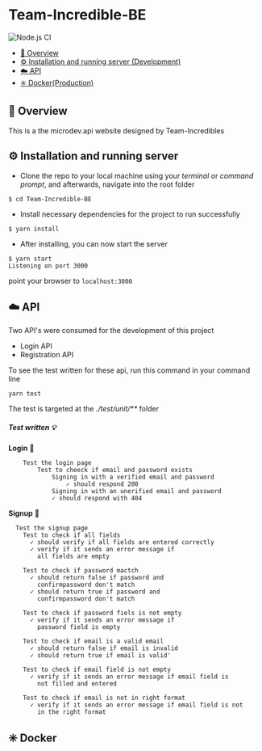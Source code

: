 # Team-Incredible-BE 

![Node.js CI](https://github.com/hngi/Team-Incredible-BE/workflows/Node.js%20CI/badge.svg?branch=develop)

-   [:notebook_with_decorative_cover: Overview](#notebook_with_decorative_cover-overview)
-   [:gear: Installation and running server (Development)](#gear-installation-and-running-server)
-   [:cloud: API](#cloud-api)
-   [:eight_spoked_asterisk: Docker(Production)](#eight_spoked_asterisk-docker)

## :notebook_with_decorative_cover: Overview
This is a the microdev.api website designed by Team-Incredibles

## :gear: Installation and running server
* Clone the repo to your local machine using your _terminal_ or _command prompt_, and afterwards, navigate into the root folder  
```shell script
$ cd Team-Incredible-BE
```

* Install necessary dependencies for the project to run successfully
```shell script
$ yarn install
```

* After installing, you can now start the server
```shell script
$ yarn start
Listening on port 3000
```

point your browser to ```localhost:3000```

## :cloud: API
Two API's were consumed for the development of this project
* Login API
* Registration API  

To see the test written for these api, run this command in your command line
```shell script
yarn test
```
The test is targeted at the _./test/unit/**_ folder

##### Test written  :bulb:

**Login**  :key:

```
    Test the login page
        Test to cheeck if email and password exists
            Signing in with a verified email and password
                ✓ should respond 200
            Signing in with an unerified email and password
            ✓ should respond with 404
``` 

**Signup** :door:

```
  Test the signup page
    Test to check if all fields
      ✓ should verify if all fields are entered correctly
      ✓ verify if it sends an error message if 
        all fields are empty

    Test to check if password mactch
      ✓ should return false if password and 
        confirmpassword don't match
      ✓ should return true if password and 
        confirmpassword don't match
      
    Test to check if password fiels is not empty
      ✓ verify if it sends an error message if 
        password field is empty

    Test to check if email is a valid email
      ✓ should return false if email is invalid
      ✓ should return true if email is valid'

    Test to check if email field is not empty
      ✓ verify if it sends an error message if email field is
        not filled and entered
    
    Test to check if email is not in right format
      ✓ verify if it sends an error message if email field is not
        in the right format
```



##  :eight_spoked_asterisk: Docker
